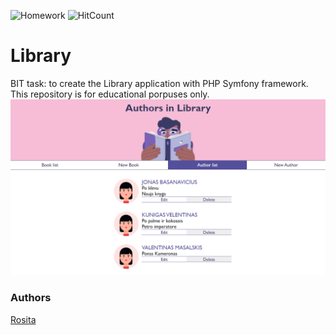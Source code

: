 ![Homework](https://img.shields.io/badge/PHP-application-blue)
![HitCount](http://hits.dwyl.com/rositatisor/homework.svg)

# Library
BIT task: to create the Library application with PHP Symfony framework.
This repository is for educational porpuses only.
<img width="550" alt="Capture" src="public/img/screenshot.png">
### Authors 
[Rosita](https://github.com/rositatisor)
